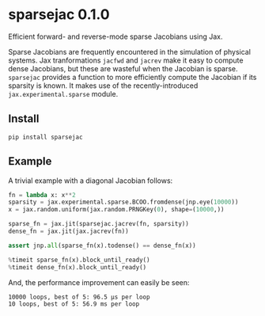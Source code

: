# sparsejac 0.1.0
Efficient forward- and reverse-mode sparse Jacobians using Jax.

Sparse Jacobians are frequently encountered in the simulation of physical systems. Jax tranformations `jacfwd` and `jacrev` make it easy to compute dense Jacobians, but these are wasteful when the Jacobian is sparse. `sparsejac` provides a function to more efficiently compute the Jacobian if its sparsity is known. It makes use of the recently-introduced `jax.experimental.sparse` module.

## Install
```
pip install sparsejac
```

## Example
A trivial example with a diagonal Jacobian follows:

```python
fn = lambda x: x**2
sparsity = jax.experimental.sparse.BCOO.fromdense(jnp.eye(10000))
x = jax.random.uniform(jax.random.PRNGKey(0), shape=(10000,))

sparse_fn = jax.jit(sparsejac.jacrev(fn, sparsity))
dense_fn = jax.jit(jax.jacrev(fn))

assert jnp.all(sparse_fn(x).todense() == dense_fn(x))

%timeit sparse_fn(x).block_until_ready()
%timeit dense_fn(x).block_until_ready()
```

And, the performance improvement can easily be seen:

```
10000 loops, best of 5: 96.5 µs per loop
10 loops, best of 5: 56.9 ms per loop
```
